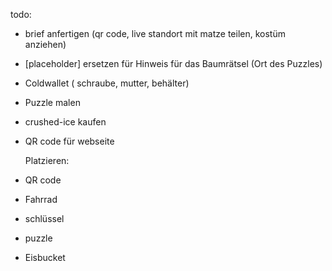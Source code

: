todo:

- brief anfertigen (qr code, live standort mit matze teilen, kostüm anziehen)
- [placeholder] ersetzen für Hinweis für das Baumrätsel (Ort des Puzzles)
- Coldwallet ( schraube, mutter, behälter)
- Puzzle malen

- crushed-ice kaufen

- QR code für webseite

  Platzieren:
- QR code
- Fahrrad
- schlüssel
- puzzle
- Eisbucket
